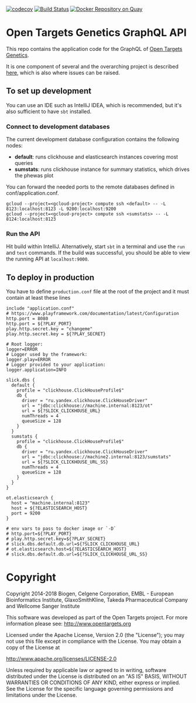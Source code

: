[![codecov](https://codecov.io/gh/opentargets/genetics-api/branch/master/graph/badge.svg)](https://codecov.io/gh/opentargets/genetics-api)
[![Build Status](https://travis-ci.com/opentargets/genetics-api.svg)](https://travis-ci.com/opentargets/genetics-api)
[![Docker Repository on Quay](https://quay.io/repository/opentargets/genetics-api/status "Docker Repository on Quay")](https://quay.io/repository/opentargets/genetics-api)

# Open Targets Genetics GraphQL API
This repo contains the application code for the GraphQL of [Open Targets Genetics](https://genetics.opentargets.org/).

It is one component of several and the overarching project is described [here](https://github.com/opentargets/genetics), which is also where issues can be raised.

## To set up development
You can use an IDE such as IntelliJ IDEA, which is recommended, but it's also sufficient to have `sbt` installed.

### Connect to development databases
The current development database configuration contains the following nodes:
* **default**: runs clickhouse and elasticsearch instances covering most queries
* **sumstats**: runs clickhouse instance for summary statistics, which drives the phewas plot

You can forward the needed ports to the remote databases defined in conf/application.conf.
```
gcloud --project=<gcloud-project> compute ssh <default> -- -L 8123:localhost:8123 -L 9200:localhost:9200
gcloud --project=<gcloud-project> compute ssh <sumstats> -- -L 8124:localhost:8123
```

### Run the API
Hit build within IntelliJ. Alternatively, start `sbt` in a terminal and use the `run` and `test` commands. If the build was successful, you should be able to view the running API at `localhost:9000`.

## To deploy in production

You have to define `production.conf` file at the root of the project and it must contain at least these lines

```
include "application.conf"
# https://www.playframework.com/documentation/latest/Configuration
http.port = 8080
http.port = ${?PLAY_PORT}
play.http.secret.key = "changeme"
play.http.secret.key = ${?PLAY_SECRET}

# Root logger:
logger=ERROR
# Logger used by the framework:
logger.play=ERROR
# Logger provided to your application:
logger.application=INFO

slick.dbs {
  default {
    profile = "clickhouse.ClickHouseProfile$"
    db {
      driver = "ru.yandex.clickhouse.ClickHouseDriver"
      url = "jdbc:clickhouse://machine.internal:8123/ot"
      url = ${?SLICK_CLICKHOUSE_URL}
      numThreads = 4
      queueSize = 128
    }
  }
  sumstats {
    profile = "clickhouse.ClickHouseProfile$"
    db {
      driver = "ru.yandex.clickhouse.ClickHouseDriver"
      url = "jdbc:clickhouse://machine2.internal:8123/sumstats"
      url = ${?SLICK_CLICKHOUSE_URL_SS}
      numThreads = 4
      queueSize = 128
    }
  }
}

ot.elasticsearch {
  host = "machine.internal:8123"
  host = ${?ELASTICSEARCH_HOST}
  port = 9200
}

# env vars to pass to docker image or `-D`
# http.port=${?PLAY_PORT}
# play.http.secret.key=${?PLAY_SECRET}
# slick.dbs.default.db.url=${?SLICK_CLICKHOUSE_URL}
# ot.elasticsearch.host=${?ELASTICSEARCH_HOST}
# slick.dbs.default.db.url=${?SLICK_CLICKHOUSE_URL_SS}

```

# Copyright
Copyright 2014-2018 Biogen, Celgene Corporation, EMBL - European Bioinformatics Institute, GlaxoSmithKline, Takeda Pharmaceutical Company and Wellcome Sanger Institute

This software was developed as part of the Open Targets project. For more information please see: http://www.opentargets.org

Licensed under the Apache License, Version 2.0 (the "License");
you may not use this file except in compliance with the License.
You may obtain a copy of the License at

   http://www.apache.org/licenses/LICENSE-2.0

Unless required by applicable law or agreed to in writing, software
distributed under the License is distributed on an "AS IS" BASIS,
WITHOUT WARRANTIES OR CONDITIONS OF ANY KIND, either express or implied.
See the License for the specific language governing permissions and
limitations under the License.

